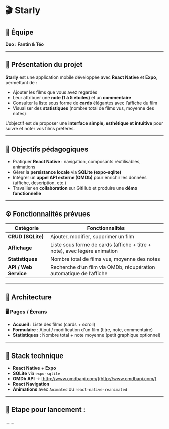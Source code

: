 # 🎬 Starly

## 👥 Équipe
**Duo : Fantin & Téo**

---

## 📝 Présentation du projet

**Starly** est une application mobile développée avec **React Native** et **Expo**, permettant de :
- Ajouter les films que vous avez regardés
- Leur attribuer une **note (1 à 5 étoiles)** et un **commentaire**
- Consulter la liste sous forme de **cards** élégantes avec l’affiche du film
- Visualiser des **statistiques** (nombre total de films vus, moyenne des notes)

L’objectif est de proposer une **interface simple, esthétique et intuitive** pour suivre et noter vos films préférés.

---

## 🎯 Objectifs pédagogiques

- Pratiquer **React Native** : navigation, composants réutilisables, animations  
- Gérer la **persistance locale** via **SQLite (expo-sqlite)**  
- Intégrer un **appel API externe (OMDb)** pour enrichir les données (affiche, description, etc.)  
- Travailler en **collaboration** sur GitHub et produire une **démo fonctionnelle**

---

## ⚙️ Fonctionnalités prévues

| Catégorie | Fonctionnalités |
|------------|-----------------|
| **CRUD (SQLite)** | Ajouter, modifier, supprimer un film |
| **Affichage** | Liste sous forme de cards (affiche + titre + note), avec légère animation |
| **Statistiques** | Nombre total de films vus, moyenne des notes |
| **API / Web Service** | Recherche d’un film via OMDb, récupération automatique de l’affiche |

---

## 🧱 Architecture

### 🖥️ Pages / Écrans
- **Accueil** : Liste des films (cards + scroll)
- **Formulaire** : Ajout / modification d’un film (titre, note, commentaire)
- **Statistiques** : Nombre total + note moyenne (petit graphique optionnel)

---

## 🧰 Stack technique

- **React Native** + **Expo**
- **SQLite** via `expo-sqlite`
- **OMDb API** → [http://www.omdbapi.com/](http://www.omdbapi.com/)
- **React Navigation**
- **Animations** avec `Animated` ou `react-native-reanimated`

---

## 📁 Etape pour lancement :
.......

